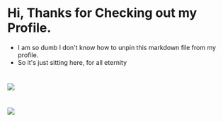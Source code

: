 # Hi, Thanks for Checking out my Profile.
 - I am so dumb I don't know how to unpin this markdown file from my profile.
 - So it's just sitting here, for all eternity
#
[![](https://forgivings.github.io/Chromebook-Browser-KRUNKER-CLIENT/sub.png)](http://www.youtube.com/forgivingkr?sub_confirmation=1 "Krunker Client Extension for Browser")
#
[![](https://forgivings.github.io/Chromebook-Browser-KRUNKER-CLIENT/imageedit_4_3509837865.png)](http://www.youtube.com/forgivingkr?sub_confirmation=1 "Krunker Client Extension for Browser")

